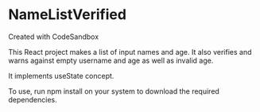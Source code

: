 # NameListVerified
Created with CodeSandbox

This React project makes a list of input names and age. 
It also verifies and warns against empty username and age as well as invalid age.

It implements useState concept.

To use, run npm install on your system to download the required dependencies.
